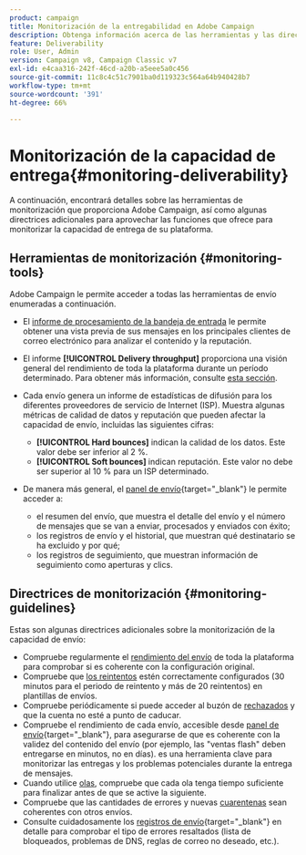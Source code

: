 ```yaml
---
product: campaign
title: Monitorización de la entregabilidad en Adobe Campaign
description: Obtenga información acerca de las herramientas y las directrices sobre la monitorización de la entregabilidad en Adobe Campaign
feature: Deliverability
role: User, Admin
version: Campaign v8, Campaign Classic v7
exl-id: e4caa316-242f-46cd-a20b-a5eee5a0c456
source-git-commit: 11c8c4c51c7901ba0d119323c564a64b940428b7
workflow-type: tm+mt
source-wordcount: '391'
ht-degree: 66%

---
```


# Monitorización de la capacidad de entrega{#monitoring-deliverability}

A continuación, encontrará detalles sobre las herramientas de monitorización que proporciona Adobe Campaign, así como algunas directrices adicionales para aprovechar las funciones que ofrece para monitorizar la capacidad de entrega de su plataforma.

## Herramientas de monitorización {#monitoring-tools}

Adobe Campaign le permite acceder a todas las herramientas de envío enumeradas a continuación.

* El [informe de procesamiento de la bandeja de entrada](inbox-rendering.md) le permite obtener una vista previa de sus mensajes en los principales clientes de correo electrónico para analizar el contenido y la reputación.

* El informe **[!UICONTROL Delivery throughput]** proporciona una visión general del rendimiento de toda la plataforma durante un período determinado. Para obtener más información, consulte [esta sección](../reporting/global-reports.md#delivery-throughput).
* Cada envío genera un informe de estadísticas de difusión para los diferentes proveedores de servicio de Internet (ISP). Muestra algunas métricas de calidad de datos y reputación que pueden afectar la capacidad de envío, incluidas las siguientes cifras:
   * **[!UICONTROL Hard bounces]** indican la calidad de los datos. Este valor debe ser inferior al 2 %.
   * **[!UICONTROL Soft bounces]** indican reputación. Este valor no debe ser superior al 10 % para un ISP determinado.

  <!--For more on this, see the [Delivery statistics](../reporting/global-reports.md#delivery-statistics) section.-->

* De manera más general, el [panel de envío](https://experienceleague.adobe.com/docs/campaign-classic/using/sending-messages/monitoring-deliveries/delivery-dashboard.html?lang=es#sending-messages){target="_blank"} le permite acceder a:
   * el resumen del envío, que muestra el detalle del envío y el número de mensajes que se van a enviar, procesados y enviados con éxito;
   * los registros de envío y el historial, que muestran qué destinatario se ha excluido y por qué;
   * los registros de seguimiento, que muestran información de seguimiento como aperturas y clics.

## Directrices de monitorización {#monitoring-guidelines}

Estas son algunas directrices adicionales sobre la monitorización de la capacidad de envío:

* Compruebe regularmente el [rendimiento del envío](../reporting/global-reports.md#delivery-throughput) de toda la plataforma para comprobar si es coherente con la configuración original.
* Compruebe que [los reintentos](delivery-failures.md#retries) estén correctamente configurados (30 minutos para el periodo de reintento y más de 20 reintentos) en plantillas de envíos.
* Compruebe periódicamente si puede acceder al buzón de [rechazados](delivery-failures.md#bounce-mail-qualification) y que la cuenta no esté a punto de caducar.
* Compruebe el rendimiento de cada envío, accesible desde [panel de envío](https://experienceleague.adobe.com/docs/campaign-classic/using/sending-messages/monitoring-deliveries/delivery-dashboard.html?lang=es#sending-messages){target="_blank"}, para asegurarse de que es coherente con la validez del contenido del envío (por ejemplo, las &quot;ventas flash&quot; deben entregarse en minutos, no en días). es una herramienta clave para monitorizar las entregas y los problemas potenciales durante la entrega de mensajes.
* Cuando utilice [olas](configure-and-send.md#sending-using-multiple-waves), compruebe que cada ola tenga tiempo suficiente para finalizar antes de que se active la siguiente.
* Compruebe que las cantidades de errores y nuevas [cuarentenas](quarantines.md) sean coherentes con otros envíos.
* Consulte cuidadosamente los [registros de envío](https://experienceleague.adobe.com/docs/campaign-classic/using/sending-messages/monitoring-deliveries/delivery-dashboard.html?lang=es#delivery-logs-and-history){target="_blank"} en detalle para comprobar el tipo de errores resaltados (lista de bloqueados, problemas de DNS, reglas de correo no deseado, etc.).
